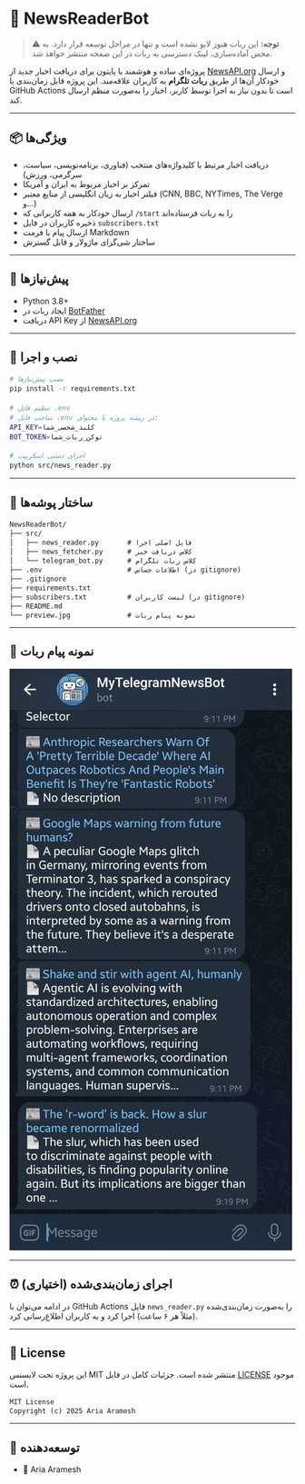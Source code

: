 # 🤖 NewsReaderBot

> ⚠️ **توجه:** این ربات هنوز لایو نشده است و تنها در مراحل توسعه قرار دارد. به محض آماده‌سازی، لینک دسترسی به ربات در این صفحه منتشر خواهد شد.

پروژه‌ای ساده و هوشمند با پایتون برای دریافت اخبار جدید از [NewsAPI.org](https://newsapi.org/) و ارسال خودکار آن‌ها از طریق **ربات تلگرام** به کاربران علاقه‌مند. این پروژه قابل زمان‌بندی با GitHub Actions است تا بدون نیاز به اجرا توسط کاربر، اخبار را به‌صورت منظم ارسال کند.

---


## 📦 ویژگی‌ها

* دریافت اخبار مرتبط با کلیدواژه‌های منتخب (فناوری، برنامه‌نویسی، سیاست، سرگرمی، ورزش)
* تمرکز بر اخبار مربوط به ایران و آمریکا
* فیلتر اخبار به زبان انگلیسی از منابع معتبر (CNN, BBC, NYTimes, The Verge و...)
* ارسال خودکار به همه کاربرانی که `/start` را به ربات فرستاده‌اند
* ذخیره کاربران در فایل `subscribers.txt`
* ارسال پیام با فرمت Markdown
* ساختار شی‌گرای ماژولار و قابل گسترش

---

## 🧰 پیش‌نیازها

* Python 3.8+
* ایجاد ربات در [BotFather](https://t.me/BotFather)
* دریافت API Key از [NewsAPI.org](https://newsapi.org/)

---

## 🔧 نصب و اجرا

```bash
# نصب پیش‌نیازها
pip install -r requirements.txt

# تنظیم فایل .env
# ساخت فایل .env در ریشه پروژه با محتوای:
API_KEY=کلید_شخصی_شما
BOT_TOKEN=توکن_ربات_شما

# اجرای دستی اسکریپت
python src/news_reader.py
```

---

## 📁 ساختار پوشه‌ها

```
NewsReaderBot/
├── src/
│   ├── news_reader.py       # فایل اصلی اجرا
│   ├── news_fetcher.py      # کلاس دریافت خبر
│   └── telegram_bot.py      # کلاس ربات تلگرام
├── .env                     # اطلاعات حساس (در gitignore)
├── .gitignore
├── requirements.txt
├── subscribers.txt          # لیست کاربران (در gitignore)
├── README.md
└── preview.jpg              # نمونه پیام ربات
```

---

## 📸 نمونه پیام ربات

![نمونه پیام تلگرام](preview.jpg)

---

## ⏰ اجرای زمان‌بندی‌شده (اختیاری)

در ادامه می‌توان با GitHub Actions فایل `news_reader.py` را به‌صورت زمان‌بندی‌شده (مثلاً هر ۶ ساعت) اجرا کرد و به کاربران اطلاع‌رسانی کرد.

---

## 🪪 License

این پروژه تحت لایسنس MIT منتشر شده است. جزئیات کامل در فایل [LICENSE](LICENSE) موجود است.

```
MIT License
Copyright (c) 2025 Aria Aramesh
```

---

## 🙌 توسعه‌دهنده

* 👤 Aria Aramesh
<!-- * 📬 [ربات تلگرام پروژه](https://t.me/News_AriaBot) -->
